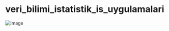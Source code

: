 # veri_bilimi_istatistik_is_uygulamalari
![image](https://github.com/user-attachments/assets/e9f42432-761d-4172-b166-d5f99856866e)
